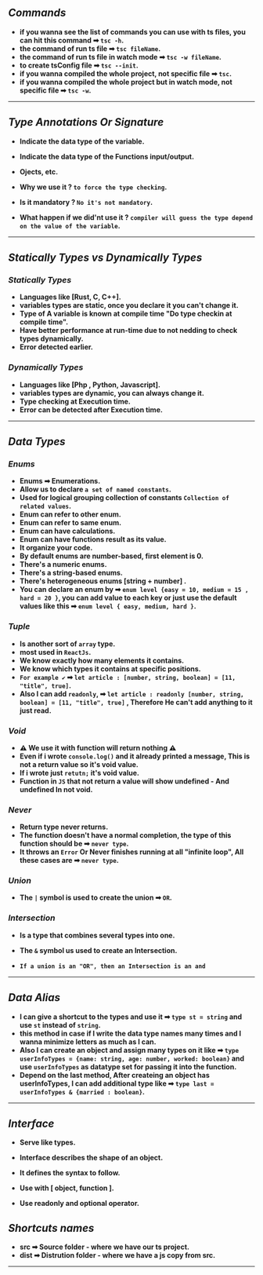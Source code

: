 ## _Commands_

- **if you wanna see the list of commands you can use with ts files, you can hit this command ➡ `tsc -h`.**
- **the command of run ts file ➡ `tsc fileName`.**
- **the command of run ts file in watch mode ➡ `tsc -w fileName`.**
- **to create tsConfig file ➡ `tsc --init`.**
- **if you wanna compiled the whole project, not specific file ➡ `tsc`.**
- **if you wanna compiled the whole project but in watch mode, not specific file ➡ `tsc -w`.**

---

## _Type Annotations Or Signature_

- **Indicate the data type of the variable.**
- **Indicate the data type of the Functions input/output.**
- **Ojects, etc.**

- **Why we use it ? `to force the type checking`.**
- **Is it mandatory ? `No it's not mandatory`.**
- **What happen if we did'nt use it ? `compiler will guess the type depend on the value of the variable`.**

---

## _Statically Types vs Dynamically Types_

### _Statically Types_

- **Languages like [Rust, C, C++].**
- **variables types are static, once you declare it you can't change it.**
- **Type of A variable is known at compile time "Do type checkin at compile time".**
- **Have better performance at run-time due to not nedding to check types dynamically.**
- **Error detected earlier.**

### _Dynamically Types_

- **Languages like [Php , Python, Javascript].**
- **variables types are dynamic, you can always change it.**
- **Type checking at Execution time.**
- **Error can be detected after Execution time.**

---

## _Data Types_

### _Enums_

- **Enums ➡ Enumerations.**
- **Allow us to declare `a set of named constants`.**
- **Used for logical grouping collection of constants `Collection of related values`.**
- **Enum can refer to other enum.**
- **Enum can refer to same enum.**
- **Enum can have calculations.**
- **Enum can have functions result as its value.**
- **It organize your code.**
- **By default enums are number-based, first element is 0.**
- **There's a numeric enums.**
- **There's a string-based enums.**
- **There's heterogeneous enums [string + number] .**
- **You can declare an enum by ➡ `enum level {easy = 10, medium = 15 , hard = 20 }`, you can add value to each key or just use the default values like this ➡ `enum level { easy, medium, hard }`.**

### _Tuple_

- **Is another sort of `array` type.**
- **most used in `ReactJs`.**
- **We know exactly how many elements it contains.**
- **We know which types it contains at specific positions.**
- **`For example ✔` ➡ `let article : [number, string, boolean] = [11, "title", true]`.**
- **Also I can add `readonly`, ➡ `let article : readonly [number, string, boolean] = [11, "title", true]` , Therefore He can't add anything to it just read.**

### _Void_

- **⚠ We use it with function will return nothing ⚠**
- **Even if i wrote `console.log()` and it already printed a message, This is not a return value so it's void value.**
- **If i wrote just `retutn;` it's void value.**
- **Function in `JS` that not return a value will show undefined - And undefined In not void.**

### _Never_

- **Return type never returns.**
- **The function doesn't have a normal completion, the type of this function should be ➡ `never type`.**
- **It throws an `Error` Or Never finishes running at all "infinite loop", All these cases are ➡ `never type`.**

### _Union_

- **The `|` symbol is used to create the union ➡ `OR`.**

### _Intersection_

- **Is a type that combines several types into one.**
- **The `&` symbol us used to create an Intersection.**

- **`If a union is an "OR", then an Intersection is an and`**

---

## _Data Alias_

- **I can give a shortcut to the types and use it ➡ `type st = string` and use `st` instead of `string`.**
- **this method in case if I write the data type names many times and I wanna minimize letters as much as I can.**
- **Also I can create an object and assign many types on it like ➡ `type userInfoTypes = {name: string, age: number, worked: boolean}` and use `userInfoTypes` as datatype set for passing it into the function.**
- **Depend on the last method, After createing an object has userInfoTypes, I can add additional type like ➡ `type last = userInfoTypes & {married : boolean}`.**

---

## _Interface_

- **Serve like types.**
- **Interface describes the shape of an object.**
- **It defines the syntax to follow.**

- **Use with [ object, function ].**
- **Use readonly and optional operator.**

## _Shortcuts names_

- **src ➡ Source folder - where we have our ts project.**
- **dist ➡ Distrution folder - where we have a js copy from src.**

---
